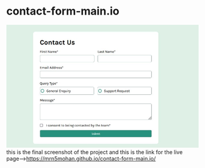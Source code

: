 # contact-form-main.io
 ![final result](assets/images/contact-form.JPG)this is the final screenshot of the project and this is the link for the live page-->https://mrn5mohan.github.io/contact-form-main.io/
